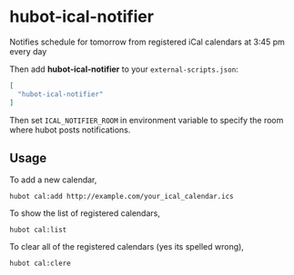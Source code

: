 # hubot-ical-notifier

Notifies schedule for tomorrow from registered iCal calendars at 3:45 pm every day

Then add **hubot-ical-notifier** to your `external-scripts.json`:

```json
[
  "hubot-ical-notifier"
]
```

Then set `ICAL_NOTIFIER_ROOM` in environment variable to specify the room where hubot posts notifications.

## Usage

To add a new calendar,

```
hubot cal:add http://example.com/your_ical_calendar.ics
```

To show the list of registered calendars,

```
hubot cal:list
```

To clear all of the registered calendars (yes its spelled wrong),

```
hubot cal:clere
```
